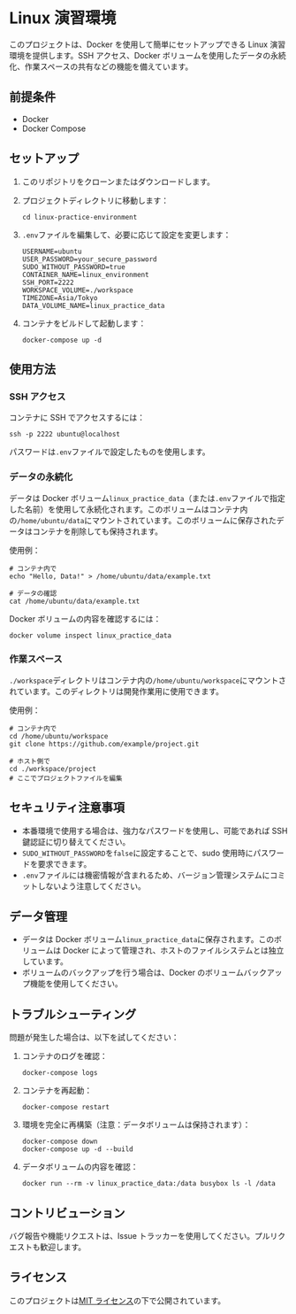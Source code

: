 # Linux 演習環境

このプロジェクトは、Docker を使用して簡単にセットアップできる Linux 演習環境を提供します。SSH アクセス、Docker ボリュームを使用したデータの永続化、作業スペースの共有などの機能を備えています。

## 前提条件

-   Docker
-   Docker Compose

## セットアップ

1. このリポジトリをクローンまたはダウンロードします。

2. プロジェクトディレクトリに移動します：

    ```
    cd linux-practice-environment
    ```

3. `.env`ファイルを編集して、必要に応じて設定を変更します：

    ```
    USERNAME=ubuntu
    USER_PASSWORD=your_secure_password
    SUDO_WITHOUT_PASSWORD=true
    CONTAINER_NAME=linux_environment
    SSH_PORT=2222
    WORKSPACE_VOLUME=./workspace
    TIMEZONE=Asia/Tokyo
    DATA_VOLUME_NAME=linux_practice_data
    ```

4. コンテナをビルドして起動します：
    ```
    docker-compose up -d
    ```

## 使用方法

### SSH アクセス

コンテナに SSH でアクセスするには：

```
ssh -p 2222 ubuntu@localhost
```

パスワードは`.env`ファイルで設定したものを使用します。

### データの永続化

データは Docker ボリューム`linux_practice_data`（または`.env`ファイルで指定した名前）を使用して永続化されます。このボリュームはコンテナ内の`/home/ubuntu/data`にマウントされています。このボリュームに保存されたデータはコンテナを削除しても保持されます。

使用例：

```
# コンテナ内で
echo "Hello, Data!" > /home/ubuntu/data/example.txt

# データの確認
cat /home/ubuntu/data/example.txt
```

Docker ボリュームの内容を確認するには：

```
docker volume inspect linux_practice_data
```

### 作業スペース

`./workspace`ディレクトリはコンテナ内の`/home/ubuntu/workspace`にマウントされています。このディレクトリは開発作業用に使用できます。

使用例：

```
# コンテナ内で
cd /home/ubuntu/workspace
git clone https://github.com/example/project.git

# ホスト側で
cd ./workspace/project
# ここでプロジェクトファイルを編集
```

## セキュリティ注意事項

-   本番環境で使用する場合は、強力なパスワードを使用し、可能であれば SSH 鍵認証に切り替えてください。
-   `SUDO_WITHOUT_PASSWORD`を`false`に設定することで、sudo 使用時にパスワードを要求できます。
-   `.env`ファイルには機密情報が含まれるため、バージョン管理システムにコミットしないよう注意してください。

## データ管理

-   データは Docker ボリューム`linux_practice_data`に保存されます。このボリュームは Docker によって管理され、ホストのファイルシステムとは独立しています。
-   ボリュームのバックアップを行う場合は、Docker のボリュームバックアップ機能を使用してください。

## トラブルシューティング

問題が発生した場合は、以下を試してください：

1. コンテナのログを確認：

    ```
    docker-compose logs
    ```

2. コンテナを再起動：

    ```
    docker-compose restart
    ```

3. 環境を完全に再構築（注意：データボリュームは保持されます）：

    ```
    docker-compose down
    docker-compose up -d --build
    ```

4. データボリュームの内容を確認：
    ```
    docker run --rm -v linux_practice_data:/data busybox ls -l /data
    ```

## コントリビューション

バグ報告や機能リクエストは、Issue トラッカーを使用してください。プルリクエストも歓迎します。

## ライセンス

このプロジェクトは[MIT ライセンス](LICENSE)の下で公開されています。
